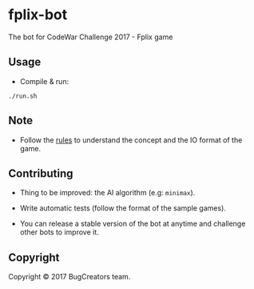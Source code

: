 # fplix-bot
The bot for CodeWar Challenge 2017 - Fplix game

## Usage

- Compile & run:

```
./run.sh
```

## Note

- Follow the [rules](https://aicontest.framgia.vn/) to understand the concept and the IO format of the game.

## Contributing
- Thing to be improved: the AI algorithm (e.g: `minimax`).

- Write automatic tests (follow the format of the sample games).

- You can release a stable version of the bot at anytime and challenge other bots to improve it.


## Copyright
Copyright © 2017 BugCreators team.
